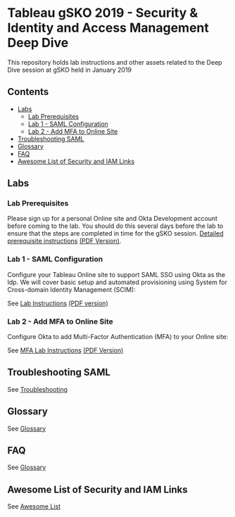 # Tableau gSKO 2019 - Security & Identity and Access Management Deep Dive

This repository holds lab instructions and other assets related to the Deep Dive session at gSKO held in January 2019

## Contents <!-- omit in toc -->

- [Labs](#labs)
  - [Lab Prerequisites](#lab-prerequisites)
  - [Lab 1 - SAML Configuration](#lab-1---saml-configuration)
  - [Lab 2 - Add MFA to Online Site](#lab-2---add-mfa-to-online-site)
- [Troubleshooting SAML](#troubleshooting-saml)
- [Glossary](#glossary)
- [FAQ](#faq)
- [Awesome List of Security and IAM Links](#awesome-list-of-security-and-iam-links)
  
## Labs

### Lab Prerequisites

Please sign up for a personal Online site and Okta Development account before coming to the lab. You should do this several days before the lab to ensure that the steps are completed in time for the gSKO session. [Detailed prerequisite instructions](saml-lab/saml-prereqs.md) [(PDF Version)](saml-lab/saml-prereqs).

### Lab 1 - SAML Configuration

Configure your Tableau Online site to support SAML SSO using Okta as the Idp. We will cover basic setup and automated provisioning using System for Cross-domain Identity Management (SCIM):

See [Lab Instructions](saml-lab/saml-lab.md) [(PDF version)](saml-lab/saml-lab.pdf)

### Lab 2 - Add MFA to Online Site

Configure Okta to add Multi-Factor Authentication (MFA) to your Online site:

See [MFA Lab Instructions](saml-lab/saml-lab-mfa.md) [(PDF Version)](saml-lab/saml-lab-mfa.pdf)

## Troubleshooting SAML

See [Troubleshooting](troubleshooting/troubleshooting.md)

## Glossary

See [Glossary](glossary/glossary.md)

## FAQ

See [Glossary](glossary/glossary.md)

## Awesome List of Security and IAM Links

See [Awesome List](awesome/awesome.md)